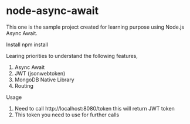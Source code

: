 # node-async-await
This one is the sample project created for learning purpose using Node.js Async Await.


Install
npm install 

Learing priorities to understand the following features,
1. Async Await
2. JWT (jsonwebtoken)
3. MongoDB Native Library
4. Routing

Usage
1. Need to call http://localhost:8080/token this will return JWT token 
2. This token you need to use for further calls



